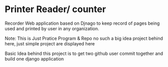 #  Printer Reader/ counter

Recorder Web application based on Djnago to keep record of pages being used and printed by user in any organization.

Note: This is Just Pratice Program & Repo no such a big idea project behind here, just simple project are displayed here

Basic Idea behind this project is to get two github user commit together and build one django application 
